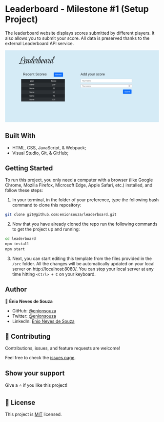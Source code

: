 # Leaderboard - Milestone #1 (Setup Project)
The leaderboard website displays scores submitted by different players. It also allows you to submit your score. All data is preserved thanks to the external Leaderboard API service.

![Screenshot](./docs/Screenshot.png)

## Built With

- HTML, CSS, JavaScript, & Webpack;
- Visual Studio, Git, & GitHub;

## Getting Started

To run this project, you only need a computer with a browser (like Google Chrome, Mozilla Firefox, Microsoft Edge, Apple Safari, etc.) installed, and follow these steps:

1. In your terminal, in the folder of your preference, type the following bash command to clone this repository:

```sh
git clone git@github.com:enionsouza/leaderboard.git
```

2. Now that you have already cloned the repo run the following commands to get the project up and running:
```sh
cd leaderboard
npm install
npm start
```

3. Next, you can start editing this template from the files provided in the `/src` folder. All the changes will be automatically updated on your local server on http://localhost:8080/. You can stop your local server at any time hitting `<Ctrl> + C` on your keyboard.

## Author

👤 **Ênio Neves de Souza**

- GitHub: [@enionsouza](https://github.com/enionsouza)
- Twitter: [@enionsouza](https://twitter.com/enionsouza)
- LinkedIn: [Enio Neves de Souza](https://www.linkedin.com/in/enio-neves-de-souza/)

## 🤝 Contributing

Contributions, issues, and feature requests are welcome!

Feel free to check the [issues page](https://github.com/enionsouza/leaderboard/issues).

## Show your support

Give a ⭐️ if you like this project!

## 📝 License

This project is [MIT](./LICENSE) licensed.
